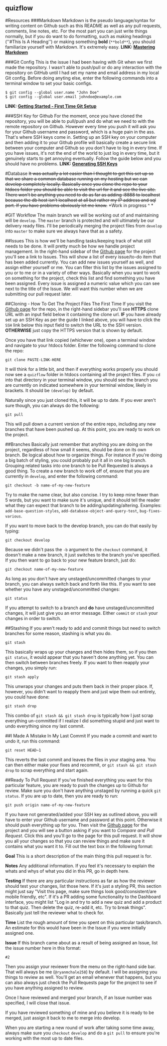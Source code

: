## quizflow

#Resources
###Markdown
Markdown is the pseudo language/syntax for writing content on Github such as this README as well as any pull requests, comments, line notes, etc. For the most part you can just write things normally, but if you do want to do formatting, such as making headings (''#This Is A Heading'') or making something **bold** (``**bold**``), you should familiarize yourself with Markdown. It's extremely easy.
**LINK: [Mastering Markdown](https://guides.github.com/features/mastering-markdown/.)**

###Git Config
This is the issue I had been having with Git when we first made the repository. I wasn't able to push/pull or do any interaction with the repository on GitHub until I had set my name and email address in my local Git config. Before doing anyting else, enter the following commands into a terminal window to set your basic configs.
 ```
 $ git config --global user.name "John Doe"
 $ git config --global user.email johndoe@example.com
 ```
**LINK: [Getting Started - First Time Git Setup](https://git-scm.com/book/en/v2/Getting-Started-First-Time-Git-Setup)**

###SSH Key for Github
For the moment, once you have cloned the repository, you will be able to pull/push and do what we need to with the remote repository on Github. However every time you push it will ask you for your Github username and password, which is a huge pain in the ass. That's where SSH keys come in. Setting up an SSH key on your computer and then adding it to your Github profile will basically create a secure link between your computer and Github so you don't have to log in every time.
If you have issues, it's not the end of the world to just log in every time, but it genuinely starts to get annoying eventually. Follow the guide below and you should have no problems.
**LINK: [Generating SSH Keys](https://help.github.com/articles/generating-ssh-keys/)**

#Database
~~It was actually a lot easier than I thought to get this set up so that we share a common database running on my hosting but we can develop completely locally. Basically once you clone the repo to your htdocs folder you should be able to visit the url for it and see the live site. There won't be anything you need to do as far as adding :8888 to localhost because the db host isn't localhost at all but rather my IP address and sql port. If you have problems obviously let me know.~~
*Work in progress ^ *

#GIT Workflow
The main branch we will be working out of and maintaining will be ``develop``. The ``master`` branch is protected and will ultimately be our delivery ready files. I'll be periodically merging the project files from ``develop`` into ``master`` to make sure we always have that as a safety.

##Issues
This is how we'll be handling tasks/keeping track of what still needs to be done. It will pretty much be how we handle project management. In the right-hand sidebar of the [Github page](https://github.com/ryanmchale258/quizflow) for the project you'll see a link to Issues. This will show a list of every issue/to-do item that has been added currently. You can add new issues yourself as well, and assign either yourself or me. You can filter this list by the issues assigned to you or to me or in a variety of other ways. Basically when you want to work on something for the project, check this list and find something you have been assigned. Every issue is assigned a numeric value which you can see next to the title of the Issue. We will want this number when we are submitting our pull request later.

##Cloning - How To Get The Project Files The First Time
If you visit the [Github page](https://github.com/ryanmchale258/quizflow) for the repo, in the right-hand sidebar you'll see **HTTPS** clone URL with an input field below it containing the clone url. **IF** you have already set up an SSH Key as per the guide I linked above, you will have to click the ``SSH`` link below this input field to switch the URL to the SSH version. **OTHERWISE** just copy the HTTPS version that is shown by default.

Once you have that link copied (whichever one), open a terminal window and navigate to your htdocs folder. Enter the following command to clone the repo:
```
git clone PASTE-LINK-HERE
```

It will think for a little bit, and then if everything works properly you should now see a ``quizflow`` folder in htdocs containing all the project files. If you ``cd`` into that directory in your terminal window, you should see the branch you are currently on indicated somewhere in your terminal window, likely in brackets. It should be ``(develop)`` by default.

Naturally since you just cloned this, it will be up to date. If you ever aren't sure though, you can always do the following:
```
git pull
```

This will pull down a current version of the entire repo, including any new branches that have been pushed up. At this point, you are ready to work on the project.

##Branches
Basically just remember that anything you are doing on the project, regardless of how small it seems, should be done on its own branch. Be logical about how to organize things. For instance if you're doing a big batch of styling, you could probably put it all in one big branch. Grouping related tasks into one branch to be Pull Requested is always a good thing. To create a new branch to work off of, ensure that you are currently in ``develop``, and enter the following command:
```
git checkout -b name-of-my-new-feature
```

Try to make the name clear, but also concise. I try to keep mine fewer than 5 words, but you want to make sure it's unique, and it should tell the reader what they can expect that branch to be adding/updating/altering. Examples: ``add-base-question-styles``, ``add-database-object-and-query-test``, ``bug-fixes-various``.

If you want to move back to the develop branch, you can do that easily by typing:
```
git checkout develop
```

Because we didn't pass the ``-b`` argument to the ``checkout`` command, it doesn't make a new branch, it just switches to the branch you've specified. If you then want to go back to your new feature branch, just do:
```
git checkout name-of-my-new-feature
```

As long as you don't have any unstaged/uncommitted changes to your branch, you can always switch back and forth like this. If you want to see whether you have any unstaged/uncommitted changes:
```
git status
```

If you attempt to switch to a branch and **do** have unstaged/uncommitted changes, it will just give you an error message. Either ``commit`` or ``stash`` your changes in order to switch.

##Stashing
If you aren't ready to add and commit things but need to switch branches for some reason, stashing is what you do.
```
git stash
```

This basically wraps up your changes and then hides them, so if you then ``git status``, it would appear that you haven't done anything yet. You can then switch between branches freely. If you want to then reapply your changes, you simply run:
```
git stash apply
```

This unwraps your changes and puts them back in their proper place. If, however, you didn't want to reapply them and just wipe them out entirely, you could have done:
```
git stash drop
```

This combo of ``git stash && git stash drop`` is typically how I just scrap everything un-committed if I realize I did something stupid and just want to undo everything since my last commit.

##I Made A Mistake In My Last Commit
If you made a commit and want to undo it, run this command:
```
git reset HEAD~1
```

This reverts the last commit and leaves the files in your staging area. You can then either make your fixes and recommit, or ``git stash && git stash drop`` to scrap everything and start again.

##Ready To Pull Request
If you've finished everything you want for this particular feature, you are ready to push the changes up to Github for review. Make sure you don't have anything unstaged by running a quick ``git status``. If you are up to date, then you are ready to run:
```
git push origin name-of-my-new-feature
```

If you have not generated/added your SSH key as outlined above, you will have to enter your Github username and password at this point. Otherwise it should push everything up for you. Then visit the [Github page](https://github.com/ryanmchale258/quizflow) for the project and you will see a button asking if you want to *Compare and Pull Request*. Click this and you'll go to the page for this pull request. It will show you all your changes so that you can review things and make sure it contains what you want it to. Fill out the text box in the following format:

**Goal**
This is a short description of the main thing this pull request is for.

**Notes**
Any additional information. If you feel it's necessary to explain the whats and whys of what you did in this PR, go in depth here.

**Testing**
If there are any particular instructions as far as how the reviewer should test your changes, list those here. If it's just a styling PR, this section might just say "Visit this page, make sure things look good/consistent/are mobile friendly, etc". If it's a PR adding some functionality to the Dashboard interface, you might list "Log in and try to add a new quiz and add a product to that quiz. Then delete the quiz, re-add it, etc. Try to break things". Basically just tell the reviewer what to check for.

**Time**
List the rough amount of time you spent on this particular task/branch. An estimate for this would have been in the Issue if you were initially assigned one.

**Issue**
If this branch came about as a result of being assigned an Issue, list the issue number here in this format:
```
#2
```

Then you assign your reviewer from the menu on the right-hand side bar. That will always be me (``@ryanmchale258``) by default. I will be assigning you things to review as well. You'll get an email whenever that happens, but you can also always just check the Pull Requests page for the project to see if you have anything assigned to review.

Once I have reviewed and merged your branch, if an Issue number was specified, I will close that issue.

If you have reviewed something of mine and you believe it is ready to be merged, just assign it back to me to merge into develop.

When you are starting a new round of work after taking some time away, always make sure you ``checkout`` ``develop`` and do a ``git pull`` to ensure you're working with the most up to date files.